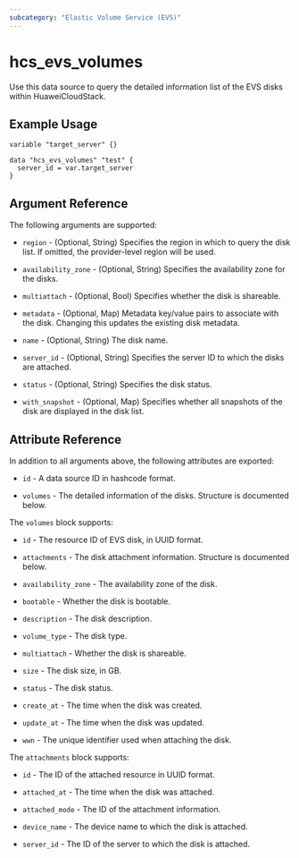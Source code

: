 ```yaml
---
subcategory: "Elastic Volume Service (EVS)"
---
```


# hcs_evs_volumes

Use this data source to query the detailed information list of the EVS disks within HuaweiCloudStack.

## Example Usage

```hcl
variable "target_server" {}

data "hcs_evs_volumes" "test" {
  server_id = var.target_server
}
```

## Argument Reference

The following arguments are supported:

* `region` - (Optional, String) Specifies the region in which to query the disk list.
  If omitted, the provider-level region will be used.

* `availability_zone` - (Optional, String) Specifies the availability zone for the disks.

* `multiattach` - (Optional, Bool) Specifies whether the disk is shareable.

* `metadata` - (Optional, Map) Metadata key/value pairs to associate with the disk. Changing this updates the existing
  disk metadata.

* `name` - (Optional, String) The disk name.

* `server_id` - (Optional, String) Specifies the server ID to which the disks are attached.

* `status` - (Optional, String) Specifies the disk status.

* `with_snapshot` - (Optional, Map) Specifies whether all snapshots of the disk are displayed in the disk list.

## Attribute Reference

In addition to all arguments above, the following attributes are exported:

* `id` - A data source ID in hashcode format.

* `volumes` - The detailed information of the disks. Structure is documented below.

The `volumes` block supports:

* `id` - The resource ID of EVS disk, in UUID format.

* `attachments` - The disk attachment information. Structure is documented below.

* `availability_zone` - The availability zone of the disk.

* `bootable` - Whether the disk is bootable.

* `description` - The disk description.

* `volume_type` - The disk type.

* `multiattach` - Whether the disk is shareable.

* `size` - The disk size, in GB.

* `status` - The disk status.

* `create_at` - The time when the disk was created.

* `update_at` - The time when the disk was updated.

* `wwn` - The unique identifier used when attaching the disk.

The `attachments` block supports:

* `id` - The ID of the attached resource in UUID format.

* `attached_at` - The time when the disk was attached.

* `attached_mode` - The ID of the attachment information.

* `device_name` - The device name to which the disk is attached.

* `server_id` - The ID of the server to which the disk is attached.
